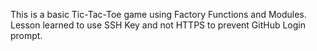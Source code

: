 This is a basic Tic-Tac-Toe game using Factory Functions and Modules. Lesson learned to use SSH Key and not HTTPS to prevent GitHub Login prompt.